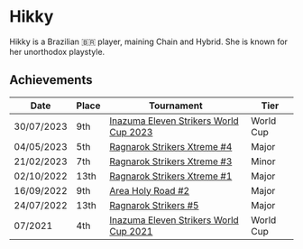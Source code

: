 # Hikky

Hikky is a Brazilian :brazil: player, maining Chain and Hybrid. 
She is known for her unorthodox playstyle. 

## Achievements

|Date|Place|Tournament|Tier|
|-|-|-|-|
| 30/07/2023 | 9th | [Inazuma Eleven Strikers World Cup 2023](../../tournaments/worldcup23.md) | World Cup |
| 04/05/2023 | 5th | [Ragnarok Strikers Xtreme #4](../../tournaments/ragna/ragnax4.md) | Major |
| 21/02/2023 | 7th | [Ragnarok Strikers Xtreme #3](../../tournaments/ragna/ragnax3.md) | Minor |
| 02/10/2022 | 13th | [Ragnarok Strikers Xtreme #1](../../tournaments/ragna/ragnax1.md) | Major |
| 16/09/2022 | 9th | [Area Holy Road #2](../../tournaments/misc/holyroad2.md) | Major |
| 24/07/2022 | 13th | [Ragnarok Strikers #5](../../tournaments/ragna/ragna5.md) | Major |
| 07/2021 | 4th | [Inazuma Eleven Strikers World Cup 2021](../../tournaments/worldcup21.md) | World Cup |
